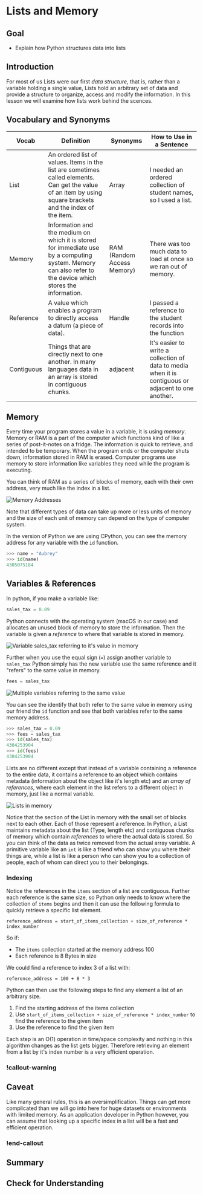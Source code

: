 # Lists and Memory

## Goal

- Explain how Python structures data into lists

## Introduction

For most of us Lists were our first _data structure_, that is, rather than a variable holding a single value, Lists hold an arbitrary set of data and provide a structure to organize, access and modify the information.  In this lesson we will examine how lists work behind the scences.  


## Vocabulary and Synonyms

| Vocab | Definition | Synonyms | How to Use in a Sentence
| --- | --- | --- | ---
|  List | An ordered list of values. Items in the list are sometimes called elements. Can get the value of an item by using square brackets and the index of the item. | Array | I needed an ordered collection of student names, so I used a list. |
| Memory | Information and the medium on which it is stored for immediate use by a computing system.  Memory can also refer to the device which stores the information. | RAM (Random Access Memory) | There was too much data to load at once so we ran out of memory. |
| Reference | A value which enables a program to directly access a datum (a piece of data). | Handle | I passed a reference to the student records into the function |
| Contiguous | Things that are directly next to one another.  In many languages data in an array is stored in contiguous chunks. | adjacent | It's easier to write a collection of data to media when it is contiguous or adjacent to one another. |

## Memory

Every time your program stores a value in a variable, it is using _memory_.  Memory or RAM is a part of the computer which functions kind of like a series of post-it-notes on a fridge.  The information is quick to retrieve, and intended to be temporary.  When the program ends or the computer shuts down, information stored in RAM is erased.  Computer programs use memory to store information like variables they need while the program is executing.

You can think of RAM as a series of blocks of memory, each with their own address, very much like the index in a list.

![Memory Addresses](../assets/lists-and-memory/ram-addresses.png)

Note that different types of data can take up more or less units of memory and the size of each unit of memory can depend on the type of computer system.

In the version of Python we are using CPython, you can see the memory address for any variable with the `id` function.

```python
>>> name = "Aubrey"
>>> id(name)
4305075184
```

## Variables & References

In python, if you make a variable like:

```python
sales_tax = 0.09
```

Python connects with the operating system (macOS in our case) and allocates an unused block of memory to store the information.  Then the variable is given a _reference_ to where that variable is stored in memory.

![Variable sales_tax referring to it's value in memory](../assets/lists-and-memory/lists-and-memory.png)

Further when you use the equal sign (`=`) assign another variable to `sales_tax` Python simply has the new variable use the same reference and it "refers" to the same value in memory.

```python
fees = sales_tax
```

![Multiple variables referring to the same value](../assets/lists-and-memory/multiple-references.png)

You can see the identify that both refer to the same value in memory using our friend the `id` function and see that both variables refer to the same memory address.

```python
>>> sales_tax = 0.09
>>> fees = sales_tax
>>> id(sales_tax)
4304253904
>>> id(fees)
4304253904 
```

Lists are no different except that instead of a variable containing a reference to the entire data, it contains a reference to an object which contains metadata (information about the object like it's length etc) and an _array of references_, where each element in the list refers to a different object in memory, just like a normal variable.

![Lists in memory](../assets/lists-and-memory/lists-in-memory.png)

Notice that the section of the List in memory with the small set of blocks next to each other.  Each of those represent a reference.  In Python, a List maintains metadata about the list (Type, length etc) and contiguous chunks of memory which contain _references_ to where the actual data is stored.  So you can think of the data as twice removed from the actual array variable.  A primitive variable like an `int` is like a friend who can show you where their things are, while a list is like a person who can show you to a collection of people, each of whom can direct you to their belongings. 

### Indexing

Notice the references in the `items` section of a list are contiguous.  Further each reference is the same size, so Python only needs to know where the collection of `items` begins and then it can use the following formula to quickly retrieve a specific list element.

`reference_address = start_of_items_collection + size_of_reference * index_number`

So if:

- The `items` collection started at the memory address 100
- Each reference is 8 Bytes in size

We could find a reference to index 3 of a list with:

`reference_address = 100 + 8 * 3`

Python can then use the following steps to find any element a list of an arbitrary size. 

1.  Find the starting address of the items collection
1.  Use `start_of_items_collection + size_of_reference * index_number` to find the reference to the given item
1.  Use the reference to find the given item

Each step is an O(1) operation in time/space complexity and nothing in this algorithm changes as the list gets bigger.  Therefore retrieving an element from a list by it's index number is a very efficient operation.

<!-- available callout types: info, success, warning, danger, secondary  -->
### !callout-warning

## Caveat

Like many general rules, this is an oversimplification.  Things can get more complicated than we will go into here for huge datasets or environments with limited memory.  As an application developer in Python however, you can assume that looking up a specific index in a list will be a fast and efficient operation.

### !end-callout

## Summary


## Check for Understanding